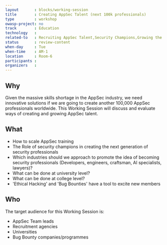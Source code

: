 ```yaml
---
layout       : blocks/working-session
title        : Creating AppSec Talent (next 100k professionals)
type         : workshop
owasp-project: no
track        : Education
technology   :
related-to   : Recruiting AppSec Talent,Security Champions,Growing the AppSec Industry,Creating AppSec Teams
status       : review-content
when-day     : Tue
when-time    : AM-1
location     : Room-6
participants :
organizers   :
---
```


## Why

Given the massive skills shortage in the AppSec industry, we need innovative solutions if we are going to create another 100,000 AppSec professionals worldwide. This Working Session will discuss and evaluate ways of creating and growing AppSec talent.

## What

 - How to scale AppSec training
 - The Role of security champions in creating the next generation of security professionals
 - Which industries should we approach to promote the idea of becoming security professionals (Developers, engineers, craftsman, AI specialists, lawyers)?
 - What can be done at university level?
 - What can be done at college level?
 - 'Ethical Hacking' and 'Bug Bounties' have a tool to excite new members

## Who

The target audience for this Working Session is:

 - AppSec Team leads
 - Recruitment agencies
 - Universities
 - Bug Bounty companies/programmes
